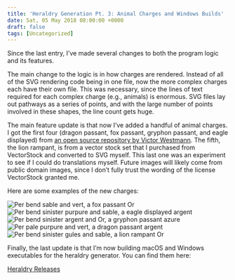 ```yaml
---
title: 'Heraldry Generation Pt. 3: Animal Charges and Windows Builds'
date: Sat, 05 May 2018 08:00:00 +0000
draft: false
tags: [Uncategorized]
---
```


Since the last entry, I’ve made several changes to both the program logic and its features.

The main change to the logic is in how charges are rendered. Instead of all of the SVG rendering code being in one file, now the more complex charges each have their own file. This was necessary, since the lines of text required for each complex charge (e.g., animals) is enormous. SVG files lay out pathways as a series of points, and with the large number of points involved in these shapes, the line count gets huge.

The main feature update is that now I’ve added a handful of animal charges. I got the first four (dragon passant, fox passant, gryphon passant, and eagle displayed) from [an open source repository by Victor Westmann](https://github.com/victorwestmann/Heraldry). The fifth, the lion rampant, is from a vector stock set that I purchased from VectorStock and converted to SVG myself. This last one was an experiment to see if I could do translations myself. Future images will likely come from public domain images, since I don’t fully trust the wording of the license VectorStock granted me.

Here are some examples of the new charges:

![Per bend sable and vert, a fox passant Or](/heraldry-pt-3/fox-device.svg) ![Per bend sinister purpure and sable, a eagle displayed argent](/heraldry-pt-3/eagle-device.svg) ![Per bend sinister argent and Or, a gryphon passant azure](/heraldry-pt-3/gryphon-device.svg) ![Per pale purpure and vert, a dragon passant argent](/heraldry-pt-3/dragon-device.svg) ![Per bend sinister gules and sable, a lion rampant Or](/heraldry-pt-3/lion-device.svg)

Finally, the last update is that I’m now building macOS and Windows executables for the heraldry generator. You can find them here:

[Heraldry Releases](https://github.com/ironarachne/heraldry/releases)